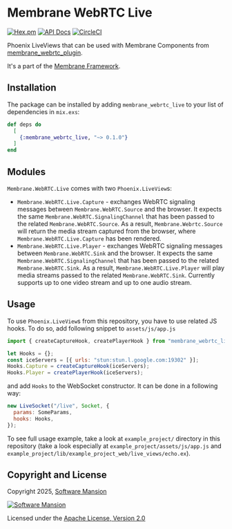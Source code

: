 # Membrane WebRTC Live

[![Hex.pm](https://img.shields.io/hexpm/v/membrane_webrtc_live.svg)](https://hex.pm/packages/membrane_webrtc_live)
[![API Docs](https://img.shields.io/badge/api-docs-yellow.svg?style=flat)](https://hexdocs.pm/membrane_webrtc_live)
[![CircleCI](https://circleci.com/gh/membraneframework/membrane_webrtc_live.svg?style=svg)](https://circleci.com/gh/membraneframework/membrane_webrtc_live)

Phoenix LiveViews that can be used with Membrane Components from [membrane_webrtc_plugin](https://github.com/membraneframework/membrane_webrtc_plugin).

It's a part of the [Membrane Framework](https://membrane.stream).

## Installation

The package can be installed by adding `membrane_webrtc_live` to your list of dependencies in `mix.exs`:

```elixir
def deps do
  [
    {:membrane_webrtc_live, "~> 0.1.0"}
  ]
end
```

## Modules

`Membrane.WebRTC.Live` comes with two `Phoenix.LiveView`s: 
 - `Membrane.WebRTC.Live.Capture` - exchanges WebRTC signaling messages between `Membrane.WebRTC.Source` and the browser. It expects the same `Membrane.WebRTC.SignalingChannel` that has been passed to the related `Membrane.WebRTC.Source`. As a result, `Membrane.Webrtc.Source` will return the media stream captured from the browser, where `Membrane.WebRTC.Live.Capture` has been rendered.
 - `Membrane.WebRTC.Live.Player` - exchanges WebRTC signaling messages between `Membrane.WebRTC.Sink` and the browser. It expects the same `Membrane.WebRTC.SignalingChannel` that has been passed to the related `Membrane.WebRTC.Sink`. As a result, `Membrane.WebRTC.Live.Player` will play media streams passed to the related `Membrane.WebRTC.Sink`. Currently supports up to one video stream and up to one audio stream.

## Usage 

To use `Phoenix.LiveView`s from this repository, you have to use related JS hooks. To do so, add following snippet to `assets/js/app.js`

```js
import { createCaptureHook, createPlayerHook } from "membrane_webrtc_live";

let Hooks = {};
const iceServers = [{ urls: "stun:stun.l.google.com:19302" }];
Hooks.Capture = createCaptureHook(iceServers);
Hooks.Player = createPlayerHook(iceServers);
```

and add `Hooks` to the WebSocket constructor. It can be done in a following way:

```js
new LiveSocket("/live", Socket, {
  params: SomeParams,
  hooks: Hooks,
});
```

To see full usage example, take a look at `example_project/` directory in this repository (take a look especially at `example_project/assets/js/app.js` and `example_project/lib/example_project_web/live_views/echo.ex`).

## Copyright and License

Copyright 2025, [Software Mansion](https://swmansion.com/?utm_source=git&utm_medium=readme&utm_campaign=membrane_webrtc_live)

[![Software Mansion](https://logo.swmansion.com/logo?color=white&variant=desktop&width=200&tag=membrane-github)](https://swmansion.com/?utm_source=git&utm_medium=readme&utm_campaign=membrane_webrtc_live)

Licensed under the [Apache License, Version 2.0](LICENSE)
